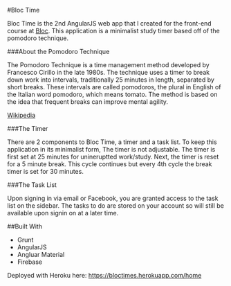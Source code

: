 #Bloc Time

Bloc Time is the 2nd AngularJS web app that I created for the front-end course at [Bloc](https://www.bloc.io).
This application is a minimalist study timer based off of the pomodoro technique.

###About the Pomodoro Technique

The Pomodoro Technique is a time management method developed by Francesco Cirillo in the late 1980s. The technique uses a timer to break down work into intervals, traditionally 25 minutes in length, separated by short breaks. These intervals are called pomodoros, the plural in English of the Italian word pomodoro, which means tomato. The method is based on the idea that frequent breaks can improve mental agility.

[Wikipedia](https://en.wikipedia.org/wiki/Pomodoro_Technique)


###The Timer

There are 2 components to Bloc Time, a timer and a task list.
To keep this application in its minimalist form, The timer is not adjustable. The timer is first set at 25 minutes for unineruptted work/study. Next, the timer is reset for a 5 minute break. This cycle continues but every 4th cycle the break timer is set for 30 minutes.

###The Task List

Upon signing in via email or Facebook, you are granted access to the task list on the sidebar. The tasks to do are stored on your account so will still be available upon signin on at a later time.

##Built With
- Grunt
- AngularJS
- Angluar Material
- Firebase

Deployed with Heroku here: https://bloctimes.herokuapp.com/home

